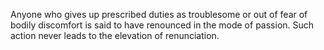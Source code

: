 Anyone who gives up prescribed duties as troublesome or out of fear of bodily discomfort is said to have renounced in the mode of passion. Such action never leads to the elevation of renunciation.